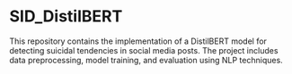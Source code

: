 # SID_DistilBERT
This repository contains the implementation of a DistilBERT model for detecting suicidal tendencies in social media posts. The project includes data preprocessing, model training, and evaluation using NLP techniques.
